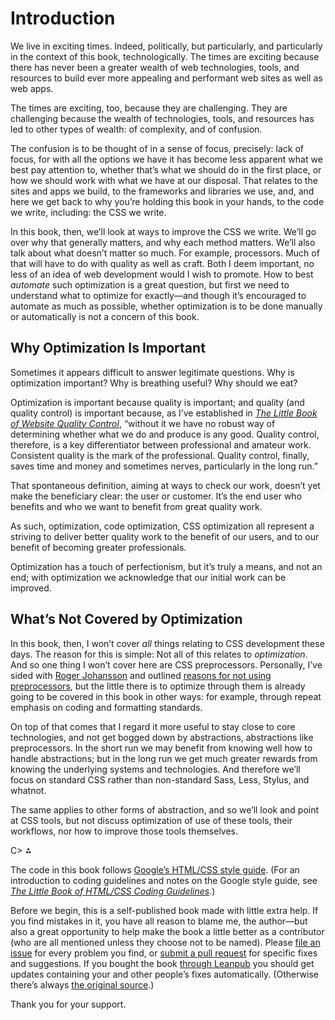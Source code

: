 # Introduction

We live in exciting times. Indeed, politically, but particularly, and particularly in the context of this book, technologically. The times are exciting because there has never been a greater wealth of web technologies, tools, and resources to build ever more appealing and performant web sites as well as web apps.

The times are exciting, too, because they are challenging. They are challenging because the wealth of technologies, tools, and resources has led to other types of wealth: of complexity, and of confusion.

The confusion is to be thought of in a sense of focus, precisely: lack of focus, for with all the options we have it has become less apparent what we best pay attention to, whether that’s what we should do in the first place, or how we should work with what we have at our disposal. That relates to the sites and apps we build, to the frameworks and libraries we use, and, and here we get back to why you’re holding this book in your hands, to the code we write, including: the CSS we write.

In this book, then, we’ll look at ways to improve the CSS we write. We’ll go over why that generally matters, and why each method matters. We’ll also talk about what doesn’t matter so much. For example, processors. Much of that will have to do with quality as well as craft. Both I deem important, no less of an idea of web development would I wish to promote. How to best _automate_ such optimization is a great question, but first we need to understand what to optimize for exactly—and though it’s encouraged to automate as much as possible, whether optimization is to be done manually or automatically is not a concern of this book.

## Why Optimization Is Important

Sometimes it appears difficult to answer legitimate questions. Why is optimization important? Why is breathing useful? Why should we eat?

Optimization is important because quality is important; and quality (and quality control) is important because, as I’ve established in [_The Little Book of Website Quality Control_](http://www.oreilly.com/web-platform/free/the-little-book-of-website-quality-control.csp), “without it we have no robust way of determining whether what we do and produce is any good. Quality control, therefore, is a key differentiator between professional and amateur work. Consistent quality is the mark of the professional. Quality control, finally, saves time and money and sometimes nerves, particularly in the long run.”

That spontaneous definition, aiming at ways to check our work, doesn’t yet make the beneficiary clear: the user or customer. It’s the end user who benefits and who we want to benefit from great quality work.

As such, optimization, code optimization, CSS optimization all represent a striving to deliver better quality work to the benefit of our users, and to our benefit of becoming greater professionals.

Optimization has a touch of perfectionism, but it’s truly a means, and not an end; with optimization we acknowledge that our initial work can be improved.

## What’s Not Covered by Optimization

In this book, then, I won’t cover _all_ things relating to CSS development these days. The reason for this is simple: Not all of this relates to _optimization_. And so one thing I won’t cover here are CSS preprocessors. Personally, I’ve sided with [Roger Johansson](http://www.456bereastreet.com/archive/201603/why_i_dont_use_css_preprocessors/) and outlined [reasons for not using preprocessors](https://meiert.com/en/blog/no-css-preprocessors/), but the little there is to optimize through them is already going to be covered in this book in other ways: for example, through repeat emphasis on coding and formatting standards.

On top of that comes that I regard it more useful to stay close to core technologies, and not get bogged down by abstractions, abstractions like preprocessors. In the short run we may benefit from knowing well how to handle abstractions; but in the long run we get much greater rewards from knowing the underlying systems and technologies. And therefore we’ll focus on standard CSS rather than non-standard Sass, Less, Stylus, and whatnot.

The same applies to other forms of abstraction, and so we’ll look and point at CSS tools, but not discuss optimization of use of these tools, their workflows, nor how to improve those tools themselves.

C> ⁂

The code in this book follows [Google’s HTML/CSS style guide](https://google.github.io/styleguide/htmlcssguide.html). (For an introduction to coding guidelines and notes on the Google style guide, see [_The Little Book of HTML/CSS Coding Guidelines_](http://www.oreilly.com/web-platform/free/little-book-html-css-coding-guidelines.csp).)

Before we begin, this is a self-published book made with little extra help. If you find mistakes in it, you have all reason to blame me, the author—but also a great opportunity to help make the book a little better as a contributor (who are all mentioned unless they choose not to be named). Please [file an issue](https://github.com/j9t/css-optimization-basics/issues/new) for every problem you find, or [submit a pull request](https://github.com/j9t/css-optimization-basics/pulls) for specific fixes and suggestions. If you bought the book [through Leanpub](https://leanpub.com/css-optimization-basics) you should get updates containing your and other people’s fixes automatically. (Otherwise there’s always [the original source](https://github.com/j9t/css-optimization-basics).)

Thank you for your support.